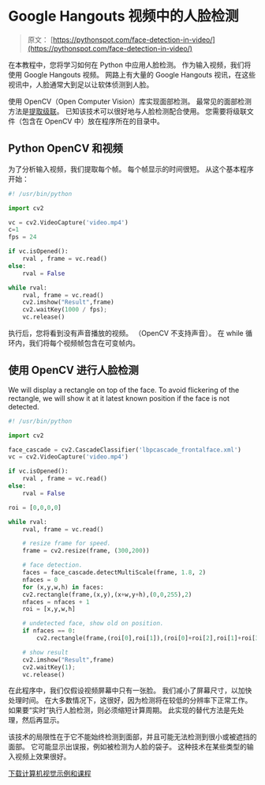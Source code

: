 # Google Hangouts 视频中的人脸检测

> 原文： [https://pythonspot.com/face-detection-in-video/](https://pythonspot.com/face-detection-in-video/)

在本教程中，您将学习如何在 Python 中应用人脸检测。 作为输入视频，我们将使用 Google Hangouts 视频。 网路上有大量的 Google Hangouts 视讯，在这些视讯中，人脸通常大到足以让软体侦测到人脸。

使用 OpenCV（Open Computer Vision）库实现面部检测。 最常见的面部检测方法是[提取级联](https://docs.opencv.org/modules/objdetect/doc/cascade_classification.html#haar-feature-based-cascade-classifier-for-object-detection)。 已知该技术可以很好地与人脸检测配合使用。 您需要将级联文件（包含在 OpenCV 中）放在程序所在的目录中。

## Python OpenCV 和视频

为了分析输入视频，我们提取每个帧。 每个帧显示的时间很短。 从这个基本程序开始：

```py
#! /usr/bin/python

import cv2

vc = cv2.VideoCapture('video.mp4')
c=1
fps = 24

if vc.isOpened():
    rval , frame = vc.read()
else:
    rval = False

while rval:
    rval, frame = vc.read()
    cv2.imshow("Result",frame)
    cv2.waitKey(1000 / fps);
    vc.release()

```

执行后，您将看到没有声音播放的视频。 （OpenCV 不支持声音）。 在 while 循环内，我们将每个视频帧包含在可变帧内。

## 使用 OpenCV 进行人脸检测

We will display a rectangle on top of the face. To avoid flickering of the rectangle, we will show it at it latest known position if the face is not detected.

```py
#! /usr/bin/python

import cv2

face_cascade = cv2.CascadeClassifier('lbpcascade_frontalface.xml')
vc = cv2.VideoCapture('video.mp4')

if vc.isOpened():
    rval , frame = vc.read()
else:
    rval = False

roi = [0,0,0,0]

while rval:
    rval, frame = vc.read()

    # resize frame for speed.
    frame = cv2.resize(frame, (300,200))

    # face detection.
    faces = face_cascade.detectMultiScale(frame, 1.8, 2)
    nfaces = 0
    for (x,y,w,h) in faces:
    cv2.rectangle(frame,(x,y),(x+w,y+h),(0,0,255),2)
    nfaces = nfaces + 1
    roi = [x,y,w,h]

    # undetected face, show old on position.
    if nfaces == 0:
        cv2.rectangle(frame,(roi[0],roi[1]),(roi[0]+roi[2],roi[1]+roi[3]),(0,0,255),2)

    # show result
    cv2.imshow("Result",frame)
    cv2.waitKey(1);
    vc.release()

```

在此程序中，我们仅假设视频屏幕中只有一张脸。 我们减小了屏幕尺寸，以加快处理时间。 在大多数情况下，这很好，因为检测将在较低的分辨率下正常工作。 如果要“实时”执行人脸检测，则必须缩短计算周期。 此实现的替代方法是先处理，然后再显示。

该技术的局限性在于它不能始终检测到面部，并且可能无法检测到很小或被遮挡的面部。 它可能显示出误报，例如被检测为人脸的袋子。 这种技术在某些类型的输入视频上效果很好。

[下载计算机视觉示例和课程](https://pythonspot.com/download-vision-examples/)